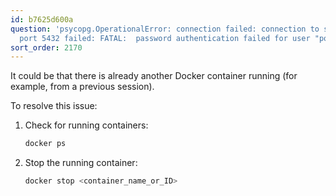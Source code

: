 ```yaml
---
id: b7625d600a
question: 'psycopg.OperationalError: connection failed: connection to server at "127.0.0.1",
  port 5432 failed: FATAL:  password authentication failed for user "postgres"'
sort_order: 2170
---
```


It could be that there is already another Docker container running (for example, from a previous session).

To resolve this issue:

1. Check for running containers:
   ```bash
   docker ps
   ```
2. Stop the running container:
   ```bash
   docker stop <container_name_or_ID>
   ```